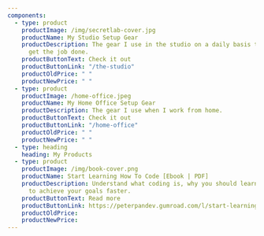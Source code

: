 ```yaml
---
components:
  - type: product
    productImage: /img/secretlab-cover.jpg
    productName: My Studio Setup Gear
    productDescription: The gear I use in the studio on a daily basis that helps me
      get the job done.
    productButtonText: Check it out
    productButtonLink: "/the-studio"
    productOldPrice: " "
    productNewPrice: " "
  - type: product
    productImage: /home-office.jpeg
    productName: My Home Office Setup Gear
    productDescription: The gear I use when I work from home.
    productButtonText: Check it out
    productButtonLink: "/home-office"
    productOldPrice: " "
    productNewPrice: " "
  - type: heading
    heading: My Products
  - type: product
    productImage: /img/book-cover.png
    productName: Start Learning How To Code [Ebook | PDF]
    productDescription: Understand what coding is, why you should learn it and how
      to achieve your goals faster.
    productButtonText: Read more
    productButtonLink: https://peterpandev.gumroad.com/l/start-learning-how-to-code
    productOldPrice:
    productNewPrice:
---
```

